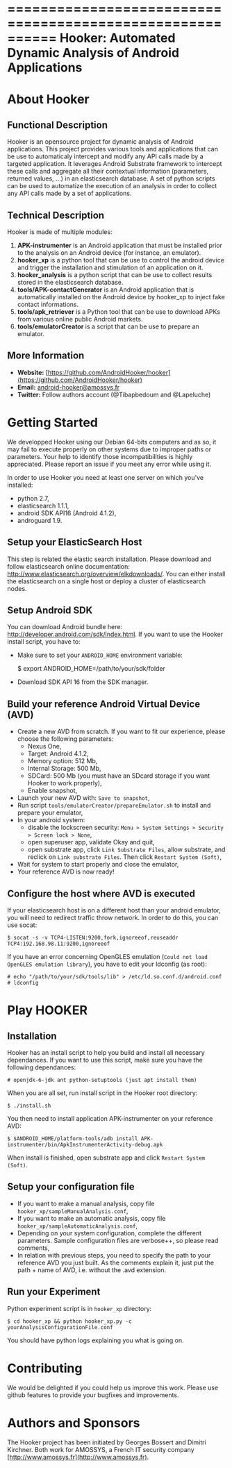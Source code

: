 ==========================================================
Hooker: Automated Dynamic Analysis of Android Applications
==========================================================

About Hooker
============

Functional Description
----------------------

Hooker is an opensource project for dynamic analysis of Android applications. This project provides various tools and applications that can be use to automaticaly intercept and modify any API calls made by a targeted application.
It leverages Android Substrate framework to intercept these calls and aggregate all their contextual information (parameters, returned values, ...) in an elasticsearch database.
A set of python scripts can be used to automatize the execution of an analysis in order to collect any API calls made by a set of applications.

Technical Description
---------------------

Hooker is made of multiple modules:

1. **APK-instrumenter** is an Android application that must be installed prior to the analysis on an Android device (for instance, an emulator).
2. **hooker_xp** is a python tool that can be use to control the android device and trigger the installation and stimulation of an application on it.
3. **hooker_analysis** is a python script that can be use to collect results stored in the elasticsearch database.
4. **tools/APK-contactGenerator** is an Android application that is automatically installed on the Android device by hooker_xp to inject fake contact informations.
5. **tools/apk_retriever** is a Python tool that can be use to download APKs from various online public Android markets.
6. **tools/emulatorCreator** is a script that can be use to prepare an emulator.

More Information
----------------

* **Website:** [https://github.com/AndroidHooker/hooker](https://github.com/AndroidHooker/hooker)
* **Email:** [android-hooker@amossys.fr](android-hooker@amossys.fr)
* **Twitter:** Follow authors account (@Tibapbedoum and @Lapeluche)

Getting Started
===============

We developped Hooker using our Debian 64-bits computers and as so, it may fail to execute properly on other systems due to improper paths or parameters. Your help to identify those incompatibilities is highly appreciated. Please report an issue if you meet any error while using it.

In order to use Hooker you need at least one server on which you've installed:
* python 2.7,
* elasticsearch 1.1.1,
* android SDK API16 (Android 4.1.2),
* androguard 1.9.

Setup your ElasticSearch Host
-----------------------------

This step is related the elastic search installation. Please download and follow elasticsearch online documentation: http://www.elasticsearch.org/overview/elkdownloads/. You can either install the elasticsearch on a single host or deploy a cluster of elasticsearch nodes.

Setup Android SDK
-----------------

You can download Android bundle here: http://developer.android.com/sdk/index.html. If you want to use the Hooker install script, you have to:
* Make sure to set your `ANDROID_HOME` environment variable:
 
   $ export ANDROID_HOME=/path/to/your/sdk/folder

* Download SDK API 16 from the SDK manager.

Build your reference Android Virtual Device (AVD)
-------------------------------------------------

* Create a new AVD from scratch. If you want to fit our experience, please choose the following parameters:
    * Nexus One,
    * Target: Android 4.1.2,
    * Memory option: 512 Mb,
    * Internal Storage: 500 Mb,
    * SDCard: 500 Mb (you must have an SDcard storage if you want Hooker to work properly),
    * Enable snapshot,
* Launch your new AVD with: `Save to snapshot`,
* Run script `tools/emulatorCreator/prepareEmulator.sh` to install and prepare your emulator,
* In your android system:
    * disable the lockscreen security: `Menu > System Settings > Security > Screen lock > None`,
    * open superuser app, validate Okay and quit,
    * open substrate app, click `Link Substrate Files`, allow substrate, and reclick on `Link substrate Files`. Then click `Restart System (Soft)`,
* Wait for system to start properly and close the emulator,
* Your reference AVD is now ready!

Configure the host where AVD is executed
----------------------------------------

If your elasticsearch host is on a different host than your android emulator, you will need to redirect traffic throw network. In order to do this, you can use socat:
    
    $ socat -s -v TCP4-LISTEN:9200,fork,ignoreeof,reuseaddr TCP4:192.168.98.11:9200,ignoreeof

If you have an error concerning OpenGLES emulation (`Could not load OpenGLES emulation library`), you have to edit your ldconfig (as root):
    
    # echo "/path/to/your/sdk/tools/lib" > /etc/ld.so.conf.d/android.conf
    # ldconfig

Play HOOKER
============

Installation
-------------

Hooker has an install script to help you build and install all necessary dependances.
If you want to use this script, make sure you have the following dependances:

    # openjdk-6-jdk ant python-setuptools (just apt install them)

When you are all set, run install script in the Hooker root directory:

    $ ./install.sh

You then need to install application APK-instrumenter on your reference AVD:

    $ $ANDROID_HOME/platform-tools/adb install APK-instrumenter/bin/ApkInstrumenterActivity-debug.apk
    
When install is finished, open substrate app and click `Restart System (Soft)`.

Setup your configuration file
-----------------------------

* If you want to make a manual analysis, copy file `hooker_xp/sampleManualAnalysis.conf`,
* If you want to make an automatic analysis, copy file `hooker_xp/sampleAutomaticAnalysis.conf`,
* Depending on your system configuration, complete the different parameters. Sample configuration files are verbose++, so please read comments,
* In relation with previous steps, you need to specify the path to your reference AVD you just built. As the comments explain it, just put the path + name of AVD, i.e. without the .avd extension.

Run your Experiment
-------------------

Python experiment script is in `hooker_xp` directory:

    $ cd hooker_xp && python hooker_xp.py -c yourAnalysisConfigurationFile.conf 

You should have python logs explaining you what is going on.

Contributing
============

We would be delighted if you could help us improve this work.
Please use github features to provide your bugfixes and improvements.

Authors and Sponsors
====================

The Hooker project has been initiated by Georges Bossert and Dimitri Kirchner.
Both work for AMOSSYS, a French IT security company [http://www.amossys.fr](http://www.amossys.fr).
